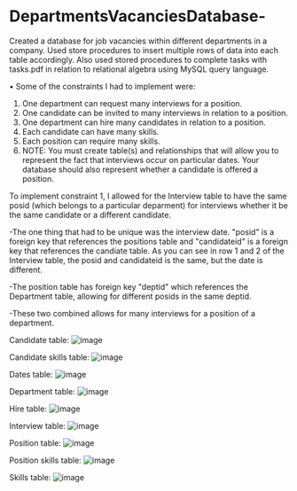 # DepartmentsVacanciesDatabase-
Created a database for job vacancies within different departments in a company. Used store procedures to insert multiple rows of data into each table accordingly. Also used stored procedures to complete tasks with tasks.pdf in relation to relational algebra using MySQL query language. 

• Some of the constraints I had to implement were:

1. One department can request many interviews for a position.
2. One candidate can be invited to many interviews in relation to a position.
3. One department can hire many candidates in relation to a position.
4. Each candidate can have many skills.
5. Each position can require many skills.
6. NOTE: You must create table(s) and relationships that will allow you to represent the fact that interviews occur on particular dates. Your database should also represent whether a candidate is offered a position.


To implement constraint 1, I allowed for the Interview table to have the same posid (which belongs to a particular deparment) for interviews whether it be the same candidate or a different candidate. 

-The one thing that had to be unique was the interview date. "posid" is a foreign key that references the positions table and "candidateid" is a foreign key that references the candiate table. As you can see in row 1 and 2 of the Interview table, the posid and candidateid is the same, but the date is different. 

-The position table has foreign key "deptid" which references the Department table, allowing for different posids in the same deptid. 

-These two combined allows for many interviews for a position of a department.





Candidate table:
![image](https://github.com/user-attachments/assets/844688ee-90c7-4d54-9884-974adec03ec8)




Candidate skills table:
![image](https://github.com/user-attachments/assets/52ec65bf-8698-420c-a693-f0f18452fab3)


Dates table:
![image](https://github.com/user-attachments/assets/b84a93cd-2213-4c0c-be75-5408f7325e1b)


Department table:
![image](https://github.com/user-attachments/assets/8577b05c-3361-46d2-9658-d9a085343eca)


Hire table:
![image](https://github.com/user-attachments/assets/acc0b861-fa34-4e2f-9768-453639784cee)

Interview table:
![image](https://github.com/user-attachments/assets/c626c579-01f7-4048-81bd-db6909b64203)


Position table:
![image](https://github.com/user-attachments/assets/a0218253-a084-411e-afb5-4c8563221e02)

Position skills table:
![image](https://github.com/user-attachments/assets/a0593cdb-cec5-44d5-a17d-9596b1f86310)

Skills table:
![image](https://github.com/user-attachments/assets/7fd82c27-6197-4612-95b0-340605ff6626)





 
